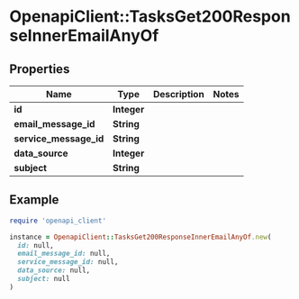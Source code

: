 # OpenapiClient::TasksGet200ResponseInnerEmailAnyOf

## Properties

| Name | Type | Description | Notes |
| ---- | ---- | ----------- | ----- |
| **id** | **Integer** |  |  |
| **email_message_id** | **String** |  |  |
| **service_message_id** | **String** |  |  |
| **data_source** | **Integer** |  |  |
| **subject** | **String** |  |  |

## Example

```ruby
require 'openapi_client'

instance = OpenapiClient::TasksGet200ResponseInnerEmailAnyOf.new(
  id: null,
  email_message_id: null,
  service_message_id: null,
  data_source: null,
  subject: null
)
```

